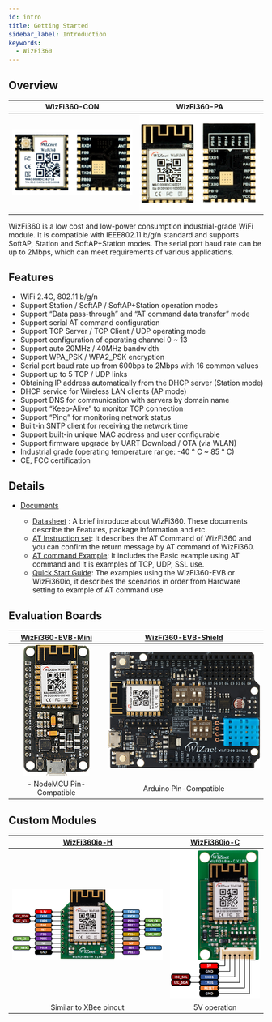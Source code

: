 ```yaml
---
id: intro
title: Getting Started
sidebar_label: Introduction
keywords:
  - WizFi360
---
```


## Overview

WizFi360-CON             |  WizFi360-PA
:-------------------------:|:-------------------------:
![WizFi360-CON](/img/wizfi360-con.png) | ![WizFi360-PA](/img/wizfi360-pa.png)


WizFi360 is a low cost and low-power consumption industrial-grade WiFi
module. It is compatible with IEEE802.11 b/g/n standard and supports
SoftAP, Station and SoftAP+Station modes. The serial port baud rate can
be up to 2Mbps, which can meet requirements of various applications.

## Features

  - WiFi 2.4G, 802.11 b/g/n
  - Support Station / SoftAP / SoftAP+Station operation modes
  - Support “Data pass-through” and “AT command data transfer” mode
  - Support serial AT command configuration
  - Support TCP Server / TCP Client / UDP operating mode
  - Support configuration of operating channel 0 \~ 13
  - Support auto 20MHz / 40MHz bandwidth
  - Support WPA\_PSK / WPA2\_PSK encryption
  - Serial port baud rate up from 600bps to 2Mbps with 16 common values
  - Support up to 5 TCP / UDP links
  - Obtaining IP address automatically from the DHCP server (Station
    mode)
  - DHCP service for Wireless LAN clients (AP mode)
  - Support DNS for communication with servers by domain name
  - Support “Keep-Alive” to monitor TCP connection
  - Support “Ping” for monitoring network status
  - Built-in SNTP client for receiving the network time
  - Support built-in unique MAC address and user configurable
  - Support firmware upgrade by UART Download / OTA (via WLAN)
  - Industrial grade (operating temperature range: -40 ° C \~ 85 ° C)
  - CE, FCC certification


## Details

  - [Documents](http://wizwiki.net/wiki/doku.php?id=products:wizfi360:wizfi360ds:start)
    
      - [Datasheet](http://wizwiki.net/wiki/doku.php?id=products:wizfi360:wizfi360ds:start#datasheet)
        : A brief introduce about WizFi360. These documents describe the
        Features, package information and etc. 
      -  [AT Instruction
        set](http://wizwiki.net/wiki/doku.php?id=products:wizfi360:wizfi360ds:start#at_instruction_set):
        It describes the AT Command of WizFi360 and you can confirm the
        return message by AT command of WizFi360.
      -  [AT command Example](http://wizwiki.net/wiki/doku.php?id=products:wizfi360:wizfi360ds:start#at_command_examples):
        It includes the Basic example using AT command and it is
        examples of TCP, UDP, SSL use.
      - [Quick Start Guide](basic_guides/quickstart):
        The examples using the WizFi360-EVB or WizFi360io, it describes
        the scenarios in order from Hardware setting to example of AT
        command use


## Evaluation Boards

[WizFi360-EVB-Mini](wizfi360_mini)|  [WizFi360-EVB-Shield](wizfi360_shield)
:-------------------------:|:-------------------------:
![WizFi360-CON](/img/WizFi360-mini.png) | ![WizFi360-PA](/img/img_evb_mini.png)
- NodeMCU Pin-Compatible | Arduino Pin-Compatible



## Custom Modules

[WizFi360io-H](wizfi360io)          |  [WizFi360io-C](wizfi360io)
:-------------------------:|:-------------------------:
![WizFi360-CON](/img/img_evb_mini_2.png) | ![WizFi360-PA](/img/img_evb_shield_2.png)
Similar to XBee pinout|5V operation
